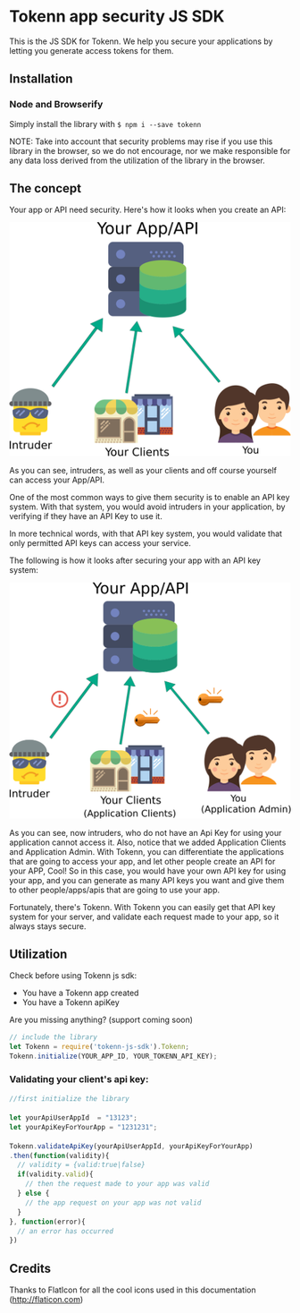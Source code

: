 # Tokenn app security JS SDK

This is the JS SDK for Tokenn. We help you secure your applications by letting you generate access tokens for them.

## Installation

### Node and Browserify
Simply install the library with ``` $ npm i --save tokenn ```

NOTE: Take into account that security problems may rise if you use this library in the browser, so we do not encourage, nor we make responsible for any data loss derived from the utilization of the library in the browser.

## The concept

Your app or API need security. Here's how it looks when you create an API:

![How it works](./repo/howitworks.png)

As you can see, intruders, as well as your clients and off course yourself can access your App/API.

One of the most common ways to give them security is to enable an API key system. With that system, you would avoid intruders in your application, by verifying if they have an API Key to use it.

In more technical words, with that API key system, you would validate that only permitted API keys can access your service. 

The following is how it looks after securing your app with an API key system:

![After installing](./repo/afterinstalling.png)

As you can see, now intruders, who do not have an Api Key for using your application cannot access it. Also, notice that we added Application Clients and Application Admin. With Tokenn, you can differentiate the applications that are going to access your app, and let other people create an API for your APP, Cool! So in this case, you would have your own API key for using your app, and you can generate as many API keys you want and give them to other people/apps/apis that are going to use your app.

Fortunately, there's Tokenn. With Tokenn you can easily get that API key system for your server, and validate each request made to your app, so it always stays secure.

## Utilization

Check before using Tokenn js sdk:
* You have a Tokenn app created
* You have a Tokenn apiKey

Are you missing anything? (support coming soon)

```js
// include the library
let Tokenn = require('tokenn-js-sdk').Tokenn;
Tokenn.initialize(YOUR_APP_ID, YOUR_TOKENN_API_KEY);
```

### Validating your client's api key:

```js
//first initialize the library

let yourApiUserAppId  = "13123";
let yourApiKeyForYourApp = "1231231";

Tokenn.validateApiKey(yourApiUserAppId, yourApiKeyForYourApp)
.then(function(validity){
  // validity = {valid:true|false}
  if(validity.valid){
    // then the request made to your app was valid
  } else {
    // the app request on your app was not valid
  }
}, function(error){
  // an error has occurred
})

```

## Credits

Thanks to FlatIcon for all the cool icons used in this documentation (http://flaticon.com)